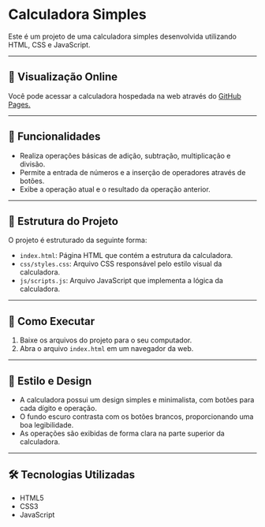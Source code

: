 # Calculadora Simples

Este é um projeto de uma calculadora simples desenvolvida utilizando HTML, CSS e JavaScript.

---
## 👾 Visualização Online
Você pode acessar a calculadora hospedada na web através do [GitHub Pages.](https://manuggetts.github.io/calculadora-js/)

---
## 🚦 Funcionalidades

- Realiza operações básicas de adição, subtração, multiplicação e divisão.
- Permite a entrada de números e a inserção de operadores através de botões.
- Exibe a operação atual e o resultado da operação anterior.

---
## 🧩 Estrutura do Projeto

O projeto é estruturado da seguinte forma:

- `index.html`: Página HTML que contém a estrutura da calculadora.
- `css/styles.css`: Arquivo CSS responsável pelo estilo visual da calculadora.
- `js/scripts.js`: Arquivo JavaScript que implementa a lógica da calculadora.

---
## 🚀 Como Executar

1. Baixe os arquivos do projeto para o seu computador.
2. Abra o arquivo `index.html` em um navegador da web.

---
## 🎨 Estilo e Design

- A calculadora possui um design simples e minimalista, com botões para cada dígito e operação.
- O fundo escuro contrasta com os botões brancos, proporcionando uma boa legibilidade.
- As operações são exibidas de forma clara na parte superior da calculadora.

---
## 🛠 Tecnologias Utilizadas

- HTML5
- CSS3
- JavaScript
